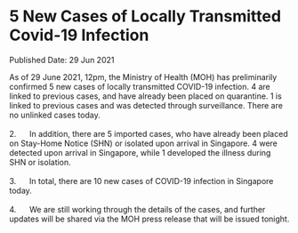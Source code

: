 <html>
    <meta http-equiv="Content-Type" content="text/html; charset=utf-8"/>
    <meta charset="utf-8"/>
    <title>5 New Cases of Locally Transmitted Covid-19 Infection</title>
    <body><h1>5 New Cases of Locally Transmitted Covid-19 Infection</h1>
    <p>Published Date: 29 Jun 2021</p> As of 29 June 2021, 12pm, the Ministry of Health (MOH) has preliminarily confirmed 5 new cases of locally transmitted COVID-19 infection. 4 are linked to previous cases, and have already been placed on quarantine. 1 is linked to previous cases and was detected through surveillance. There are no unlinked cases today.<br><br>2.&nbsp; &nbsp; &nbsp; In addition, there are 5 imported cases, who have already been placed on Stay-Home Notice (SHN) or isolated upon arrival in Singapore. 4 were detected upon arrival in Singapore, while 1 developed the illness during SHN or isolation.<br><br>3.&nbsp; &nbsp; &nbsp; In total, there are 10 new cases of COVID-19 infection in Singapore today.<br><br>4.&nbsp; &nbsp; &nbsp; We are still working through the details of the cases, and further updates will be shared via the MOH press release that will be issued tonight.</body>
</html>